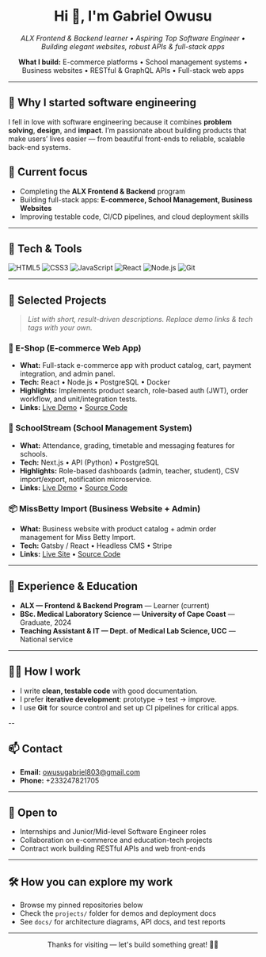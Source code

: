 <!-- 🌟 Top banner — keep this at the top -->
<h1 align="center">Hi 👋, I'm Gabriel Owusu</h1>
<p align="center">
  <em>ALX Frontend & Backend learner • Aspiring Top Software Engineer • Building elegant websites, robust APIs & full-stack apps</em>
</p>

<p align="center">
  <!-- Short elevator pitch -->
  <strong>What I build:</strong> E-commerce platforms • School management systems • Business websites • RESTful & GraphQL APIs • Full-stack web apps
</p>

---

## 🔭 Why I started software engineering
I fell in love with software engineering because it combines **problem solving**, **design**, and **impact**. I’m passionate about building products that make users’ lives easier — from beautiful front-ends to reliable, scalable back-end systems.

## 🌱 Current focus
- Completing the **ALX Frontend & Backend** program
- Building full-stack apps: **E-commerce, School Management, Business Websites**
- Improving testable code, CI/CD pipelines, and cloud deployment skills

---

## 🧰 Tech & Tools
<div>
  <!-- use badges; replace with your own versions if you like -->
  <img alt="HTML5" src="https://img.shields.io/badge/HTML5-%23E34F26.svg?style=for-the-badge&logo=html5&logoColor=white"/>
  <img alt="CSS3" src="https://img.shields.io/badge/CSS3-%231572B6.svg?style=for-the-badge&logo=css3&logoColor=white"/>
  <img alt="JavaScript" src="https://img.shields.io/badge/JavaScript-%23F7DF1E.svg?style=for-the-badge&logo=javascript&logoColor=black"/>
  <img alt="React" src="https://img.shields.io/badge/React-%2320232a.svg?style=for-the-badge&logo=react&logoColor=%2361DAFB"/>
  <img alt="Node.js" src="https://img.shields.io/badge/Node.js-%23339933.svg?style=for-the-badge&logo=node.js&logoColor=white"/>
  <img alt="Git" src="https://img.shields.io/badge/Git-%23F05032.svg?style=for-the-badge&logo=git&logoColor=white"/>
</div>

---

## 🚀 Selected Projects
> _List with short, result-driven descriptions. Replace demo links & tech tags with your own._

### 🔧 E-Shop (E-commerce Web App)
- **What:** Full-stack e-commerce app with product catalog, cart, payment integration, and admin panel.
- **Tech:** React • Node.js • PostgreSQL • Docker
- **Highlights:** Implements product search, role-based auth (JWT), order workflow, and unit/integration tests.
- **Links:** [Live Demo](#) • [Source Code](#)

### 🏫 SchoolStream (School Management System)
- **What:** Attendance, grading, timetable and messaging features for schools.
- **Tech:** Next.js • API (Python) • PostgreSQL 
- **Highlights:** Role-based dashboards (admin, teacher, student), CSV import/export, notification microservice.
- **Links:** [Live Demo](#) • [Source Code](#)

### 📦 MissBetty Import (Business Website + Admin)
- **What:** Business website with product catalog + admin order management for Miss Betty Import.
- **Tech:** Gatsby / React • Headless CMS • Stripe
- **Links:** [Live Site](#) • [Source Code](#)

---

## 💼 Experience & Education
- **ALX — Frontend & Backend Program** — Learner (current)
- **BSc. Medical Laboratory Science — University of Cape Coast** — Graduate, 2024
- **Teaching Assistant & IT — Dept. of Medical Lab Science, UCC** — National service

---

## 🧑‍💻 How I work
- I write **clean, testable code** with good documentation.
- I prefer **iterative development**: prototype → test → improve.
- I use **Git** for source control and set up CI pipelines for critical apps.

--

## 📫 Contact
- **Email:** owusugabriel803@gmail.com  
- **Phone:** +233247821705  


---

## 🤝 Open to
- Internships and Junior/Mid-level Software Engineer roles
- Collaboration on e-commerce and education-tech projects
- Contract work building RESTful APIs and web front-ends

---

## 🛠️ How you can explore my work
- Browse my pinned repositories below
- Check the `projects/` folder for demos and deployment docs
- See `docs/` for architecture diagrams, API docs, and test reports

---

<p align="center">Thanks for visiting — let's build something great! 🔧✨</p>

